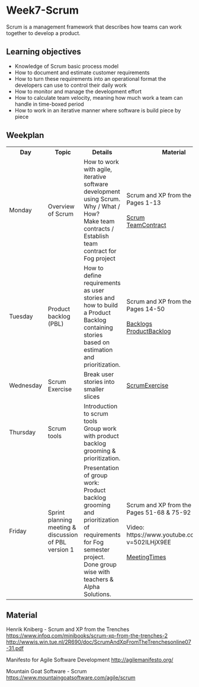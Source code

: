 # Week7-Scrum
Scrum is a management framework that describes how teams can work together to develop a product.

## Learning objectives
- Knowledge of Scrum basic process model
- How to document and estimate customer requirements
- How to turn these requirements into an operational format the developers can use to control their daily work
- How to monitor and manage the development effort 
- How to calculate team velocity, meaning how much work a team can handle in time-boxed period
- How to work in an iterative manner where software is build piece by piece

## Weekplan
<table>
	<tr>
		<th>Day</th>
		<th>Topic</th>
		<th>Details</th>
		<th>Material</th>
    </tr>
	<tr>
		<td>Monday</td>
		<td>Overview of Scrum</td>	
		<td>
		How to work with agile, iterative software development using Scrum.<br>
		Why / What / How?<br>
		Make team contracts / Establish team contract for Fog project
		</td>
		<td>
		Scrum and XP from the Trenches: Pages 1-13<br><br>
		<a href="Material/Scrum.pdf">Scrum</a><br>
		<a href="Material/TeamContract.pdf">TeamContract</a><br>
		</td>	
	</tr>
	<tr>
		<td>Tuesday</td>
		<td>Product backlog (PBL)</td>
		<td>
		How to define requirements as user stories and how to build a Product Backlog containing stories based on estimation and prioritization.
		</td>
		<td>
		Scrum and XP from the Trenches: Pages 14-50<br><br>
		<a href="Material/Backlogs.pdf">Backlogs</a><br>
		<a href="Material/ProductBacklog.pdf">ProductBacklog</a><br>
		</td>	
	</tr>
	<tr>
		<td>Wednesday</td>
		<td>Scrum Exercise</td>	
		<td>
		Break user stories into smaller slices
		</td>
		<td>
		<a href="Material/ScrumExercise.pdf">ScrumExercise</a>
		</td>	
	</tr>
	<tr>
		<td>Thursday</td>
		<td>Scrum tools</td>	
		<td>
		Introduction to scrum tools<br>
		Group work with product backlog grooming & prioritization.
		</td>
		<td>		
		</td>	
	</tr>
	<tr>
		<td>Friday</td>
		<td>Sprint planning meeting & discussion of PBL version 1</td>	
		<td>
		Presentation of group work:<br>
		Product backlog grooming and prioritization of requirements for Fog semester project.<br>
		Done group wise with teachers & Alpha Solutions.<br>
		</td>
		<td>
		Scrum and XP from the Trenches: Pages 51-68 & 75-92<br><br>
		Video: https://www.youtube.com/watch?v=502ILHjX9EE<br><br>
		<a href="Material/Meeting24-3-2017.pdf">MeetingTimes</a>
		</td>	
	</tr>
</table>

## Material
Henrik Kniberg - Scrum and XP from the Trenches<br>
https://www.infoq.com/minibooks/scrum-xp-from-the-trenches-2<br>
http://wwwis.win.tue.nl/2R690/doc/ScrumAndXpFromTheTrenchesonline07-31.pdf

Manifesto for Agile Software Development
http://agilemanifesto.org/

Mountain Goat Software - Scrum
https://www.mountaingoatsoftware.com/agile/scrum